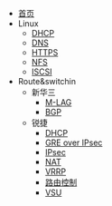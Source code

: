 <!-- docs/sidebar.md -->

* [首页](/)
* Linux
  * [DHCP](01/dhcp.md)
  * [DNS](01/dns.md)
  * [HTTPS](01/https.md)
  * [NFS](01/nfs.md)
  * [ISCSI](01/iscsi.md)
* Route&switchin
  * 新华三
    * [M-LAG](02/hcl/m-lag.md)
    * [BGP](02/hcl/bgp.md)
  * 锐捷
    * [DHCP](02/ruijie/dhcp.md)
    * [GRE over IPsec](02/ruijie/greoveripsec.md)
    * [IPsec](02/ruijie/ipsec.md)
    * [NAT](02/ruijie/nat.md)
    * [VRRP](02/ruijie/vrrp.md)
    * [路由控制](02/ruijie/pbr.md)
    * [VSU](02/ruijie/vsu.md)

